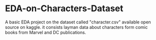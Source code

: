# EDA-on-Characters-Dataset
A basic EDA project on the dataset called "character.csv" available open source on kaggle. it consists layman data about characters form comic books from Marvel and DC publications.
